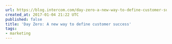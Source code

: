 ```yaml
---
url: https://blog.intercom.com/day-zero-a-new-way-to-define-customer-success/
created_at: 2017-01-04 21:22 UTC
published: false
title: 'Day Zero: A new way to define customer success'
tags:
- marketing
---
```



